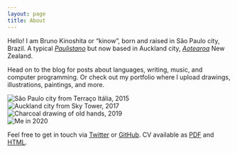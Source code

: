 ```yaml
---
layout: page
title: About
---
```


<div>
  <p>Hello! I am Bruno Kinoshita or “kinow”, born and raised in São Paulo city, Brazil. 
  A typical <i><a href="https://en.wiktionary.org/wiki/paulistano#Noun" title="São Paulo city demonym">Paulistano</a></i>
  but now based in Auckland city, <i><a href="https://en.wikipedia.org/wiki/Aotearoa" title="Māori name for New Zealand">
  Aotearoa</a></i> New Zealand.</p>

  <p>Head on to the blog for posts about languages, writing, music, and computer
  programming. Or check out my portfolio where I upload drawings, illustrations,
  paintings, and more.</p>

  <div class="gallery">
    <div class="thumbnail">
      <img
        class="photo"
        src="{{ '/assets/photos/bruno/2015-sao-paulo.jpg' | relative_url }}"
        title="São Paulo city from Terraço Itália, 2015"
      />
    </div>
    <div class="thumbnail">
      <img
        class="photo"
        src="{{ '/assets/photos/bruno/2017-auckland.jpg' | relative_url }}"
        title="Auckland city from Sky Tower, 2017"
      />
    </div>
    <div class="thumbnail">
      <img
        class="photo"
        src="{{ '/assets/photos/bruno/2019-obachan.png' | relative_url }}"
        title="Charcoal drawing of old hands, 2019"
      />
    </div>
    <div class="thumbnail">
      <img
        class="photo"
        src="{{ '/assets/photos/bruno/2020-me.png' | relative_url }}"
        title="Me in 2020"
      />
    </div>
  </div>

  <p>Feel free to get in touch via <a href="https://twitter.com/kinow/">Twitter</a>
  or <a href="https://github.com/kinow/">GitHub</a>. CV available as
  <a href="/cv.pdf">PDF</a> and <a href="/cv/">HTML</a>.</p>
</div>
